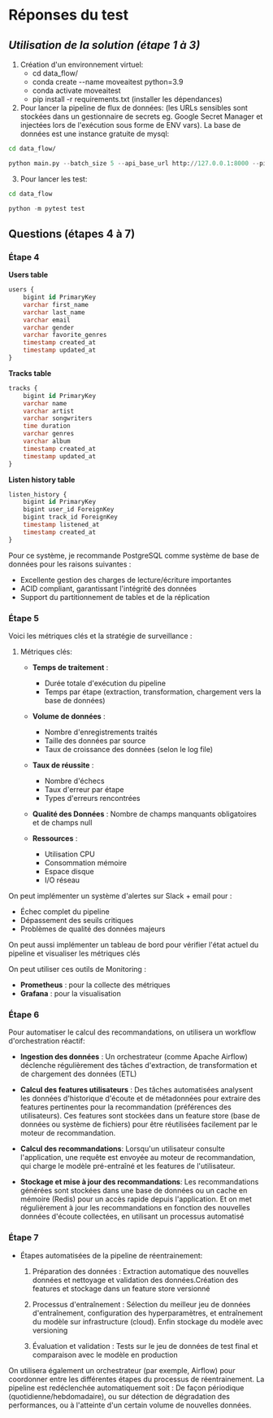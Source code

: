 # Réponses du test

## _Utilisation de la solution (étape 1 à 3)_

1. Création d'un environnement virtuel:
    - cd data_flow/
    - conda create --name moveaitest python=3.9
    - conda activate moveaitest
    - pip install -r requirements.txt (installer les dépendances)
2. Pour lancer la pipeline de flux de données: (les URLs sensibles sont stockées dans un gestionnaire de secrets eg. Google Secret Manager et injectées lors de l'exécution sous forme de ENV vars). La base de données est une instance gratuite de mysql:
```bash
cd data_flow/
```
``` python
python main.py --batch_size 5 --api_base_url http://127.0.0.1:8000 --pipeline_runtime 00:00 --timezone EST --database_url 'mysql+pymysql://avnadmin:AVNS_gKvSFEto1ZIBhma42zG@mysql-1d845ed5-youness-7db7.f.aivencloud.com:13542/defaultdb'
```

3. Pour lancer les test:
```bash
cd data_flow
```
```python
python -m pytest test
```

## Questions (étapes 4 à 7)

### Étape 4

**Users table**
```sql
users {
    bigint id PrimaryKey
    varchar first_name
    varchar last_name
    varchar email
    varchar gender
    varchar favorite_genres
    timestamp created_at
    timestamp updated_at
}
```

**Tracks table**
```sql
tracks {
    bigint id PrimaryKey
    varchar name
    varchar artist
    varchar songwriters
    time duration
    varchar genres
    varchar album
    timestamp created_at
    timestamp updated_at
}
```

**Listen history table**
```sql
listen_history {
    bigint id PrimaryKey
    bigint user_id ForeignKey
    bigint track_id ForeignKey
    timestamp listened_at
    timestamp created_at
}
```

Pour ce système, je recommande PostgreSQL comme système de base de données pour les raisons suivantes :
- Excellente gestion des charges de lecture/écriture importantes
- ACID compliant, garantissant l'intégrité des données
- Support du partitionnement de tables et de la réplication

### Étape 5

Voici les métriques clés et la stratégie de surveillance :

1. Métriques clés:
   - **Temps de traitement** :
     - Durée totale d'exécution du pipeline
     - Temps par étape (extraction, transformation, chargement vers la base de données)

   - **Volume de données** :
     - Nombre d'enregistrements traités
     - Taille des données par source
     - Taux de croissance des données (selon le log file)

   - **Taux de réussite** :
     - Nombre d'échecs
     - Taux d'erreur par étape
     - Types d'erreurs rencontrées
    
    - **Qualité des Données** : Nombre de champs manquants obligatoires et de champs null

    - **Ressources** :
        - Utilisation CPU
        - Consommation mémoire
        - Espace disque
        - I/O réseau

On peut implémenter un système d'alertes sur Slack + email pour :

- Échec complet du pipeline
- Dépassement des seuils critiques
- Problèmes de qualité des données majeurs

On peut aussi implémenter un tableau de bord pour vérifier l'état actuel du pipeline et visualiser les métriques clés

On peut utiliser ces outils de Monitoring :
   - **Prometheus** : pour la collecte des métriques
   - **Grafana** : pour la visualisation

### Étape 6
Pour automatiser le calcul des recommandations, on utilisera un workflow d'orchestration réactif:


- **Ingestion des données** : Un orchestrateur (comme Apache Airflow) déclenche régulièrement des tâches d'extraction, de transformation et de chargement des données (ETL)

- **Calcul des features utilisateurs** : Des tâches automatisées analysent les données d'historique d'écoute et de métadonnées pour extraire des features pertinentes pour la recommandation (préférences des utilisateurs). Ces features sont stockées dans un feature store (base de données ou système de fichiers) pour être réutilisées facilement par le moteur de recommandation.

- **Calcul des recommandations**: Lorsqu'un utilisateur consulte l'application, une requête est envoyée au moteur de recommandation, qui charge le modèle pré-entraîné et les features de l'utilisateur.

- **Stockage et mise à jour des recommandations**: Les recommandations générées sont stockées dans une base de données ou un cache en mémoire (Redis) pour un accès rapide depuis l'application. Et on met régulièrement à jour les recommandations en fonction des nouvelles données d'écoute collectées, en utilisant un processus automatisé 

### Étape 7

- Étapes automatisées de la pipeline de réentrainement:
    1. Préparation des données : Extraction automatique des nouvelles données et nettoyage et validation des données.Création des features et stockage dans un feature store versionné

    2. Processus d'entraînement : Sélection du meilleur jeu de données d'entraînement, configuration des hyperparamètres, et entraînement du modèle sur infrastructure (cloud). Enfin stockage du modèle avec versioning

    3. Évaluation et validation : Tests sur le jeu de données de test final et comparaison avec le modèle en production

On utilisera également  un orchestrateur (par exemple, Airflow) pour coordonner entre les différentes étapes du processus de réentrainement. La pipeline est redéclenchée automatiquement soit : De façon périodique (quotidienne/hebdomadaire), ou sur détection de dégradation des performances, ou à l'atteinte d'un certain volume de nouvelles données.

